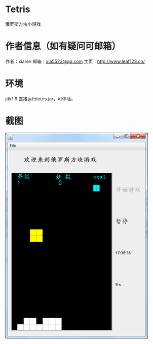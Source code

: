 # Tetris
俄罗斯方块小游戏

# 作者信息（如有疑问可邮箱）

作者：xiaren
邮箱：xia5523@qq.com 
主页：http://www.leaf123.cn/

# 环境

jdk1.6
直接运行tetris.jar，可体验。

# 截图

![](https://github.com/xia5523/Tetris/blob/master/screenshots/1.png)
